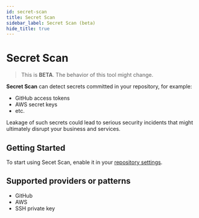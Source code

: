 ```yaml
---
id: secret-scan
title: Secret Scan
sidebar_label: Secret Scan (beta)
hide_title: true
---
```


# Secret Scan

> This is **BETA**. The behavior of this tool might change.

**Secret Scan** can detect secrets committed in your repository, for example:

- GitHub access tokens
- AWS secret keys
- etc.

Leakage of such secrets could lead to serious security incidents that might ultimately disrupt your business and services.

## Getting Started

To start using Secet Scan, enable it in your [repository settings](../../getting-started/repository-settings.md).

## Supported providers or patterns

- GitHub
- AWS
- SSH private key
